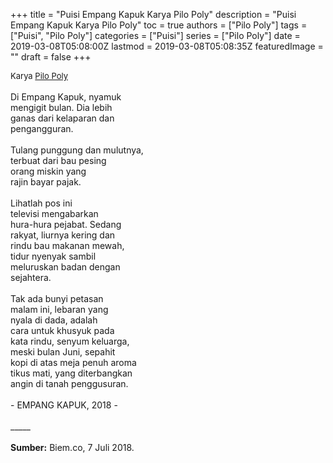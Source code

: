 +++
title = "Puisi Empang Kapuk Karya Pilo Poly"
description = "Puisi Empang Kapuk Karya Pilo Poly"
toc = true
authors = ["Pilo Poly"]
tags = ["Puisi", "Pilo Poly"]
categories = ["Puisi"]
series = ["Pilo Poly"]
date = 2019-03-08T05:08:00Z
lastmod = 2019-03-08T05:08:35Z
featuredImage = ""
draft = false
+++

<div style="text-align: justify;">
<div style="font-size: small;">Karya <a href="/authors/pilo-poly/" target="_blank">Pilo Poly</a></div><br />
Di Empang Kapuk, nyamuk<br />mengigit bulan. Dia lebih<br />ganas dari kelaparan dan<br />pengangguran.<br /><br />Tulang punggung dan mulutnya,<br />terbuat dari bau pesing<br />orang miskin yang<br />rajin bayar pajak.<br /><br />Lihatlah pos ini<br />televisi mengabarkan<br />hura-hura pejabat. Sedang<br />rakyat, liurnya kering dan<br />rindu bau makanan mewah,<br />tidur nyenyak sambil<br />meluruskan badan dengan<br />sejahtera.<br /><br />Tak ada bunyi petasan<br />malam ini, lebaran yang<br />nyala di dada, adalah<br />cara untuk khusyuk pada<br />kata rindu, senyum keluarga,<br />meski bulan Juni, sepahit<br />kopi di atas meja penuh aroma<br />tikus mati, yang diterbangkan<br />angin di tanah penggusuran.<br /><br />
- EMPANG KAPUK, 2018 -<br /><br />
_____<br /><br />
<b>Sumber:</b> Biem.co, 7 Juli 2018.</div>
